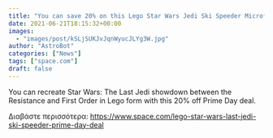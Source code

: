 ```yaml
---
title: "You can save 20% on this Lego Star Wars Jedi Ski Speeder Microfighters set for Prime Day"
date: 2021-06-21T18:15:32+00:00
images:
  - "images/post/kSLjSUKJvJqnWyucJLYg3W.jpg"
author: "AstroBot"
categories: ["News"]
tags: ["space.com"]
draft: false
---
```


You can recreate Star Wars: The Last Jedi showdown between the Resistance and First Order in Lego form with this 20% off Prime Day deal. 

Διαβάστε περισσότερα: https://www.space.com/lego-star-wars-last-jedi-ski-speeder-prime-day-deal
